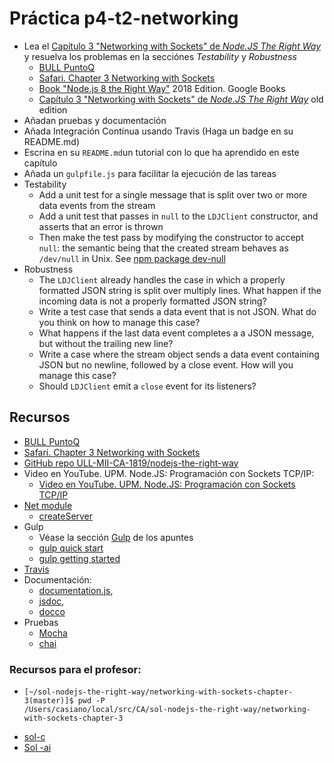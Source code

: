 # Práctica p4-t2-networking

* Lea el [Capítulo 3 "Networking with Sockets" de *Node.JS The Right Way*](https://books.google.es/books?id=oA9QDwAAQBAJ&printsec=frontcover&hl=es&source=gbs_ge_summary_r&cad=0#v=onepage&q&f=false) y resuelva los problemas en la secciónes *Testability* y *Robustness*
   * [BULL PuntoQ](https://www.ull.es/servicios/biblioteca/servicios/puntoq/)
   * [Safari. Chapter 3 Networking with Sockets](https://proquest-safaribooksonline-com.accedys2.bbtk.ull.es/book/web-development/9781680505344/part-idot-getting-up-to-speed-on-nodedotjs-8/chp_networking_html)
   * [Book "Node.js 8 the Right Way"](https://books.google.es/books?id=oA9QDwAAQBAJ&lpg=PT96&ots=-mLQPlvsSj&dq=should%20ldjclient%20emit%20a%20close%20event&hl=es&pg=PP1#v=onepage&q=should%20ldjclient%20emit%20a%20close%20event&f=false) 2018 Edition. Google Books
    * [Capítulo 3 "Networking with Sockets" de *Node.JS The Right Way*](https://github.com/iMarcoGovea/books/blob/master/nodejs/Node.js%20the%20Right%20Way.pdf)  old edition
* Añadan pruebas y documentación
* Añada Integración Contínua usando Travis (Haga un badge en su README.md)
* Escrina en su `README.md`un tutorial con lo que ha aprendido en este capítulo
* Añada un `gulpfile.js` para facilitar la ejecución de las tareas
* Testability
   * Add a unit test for a single message that is split over two or more data events from the stream
   * Add a unit test that passes in `null` to the `LDJClient` constructor, and asserts that an error is thrown 
   * Then make the test pass by modifying the constructor to accept `null`: the semantic being that the created stream behaves as `/dev/null` in Unix. See [npm package dev-null](https://www.npmjs.com/package/dev-null)
* Robustness
    * The `LDJClient` already handles the case in which a properly formatted JSON string is split over multiply lines.  What happen if the incoming data is not a properly formatted JSON string?
    * Write a test case that sends a data event that is not JSON. What do you think on how to manage this case?
    * What happens if the last data event completes a a JSON message, but without the trailing new line?
    * Write a case where the stream object sends a data event containing JSON but no newline, followed by a close event. How will you manage this case?
    * Should `LDJClient` emit a `close` event for its listeners? 

## Recursos

* [BULL PuntoQ](https://www.ull.es/servicios/biblioteca/servicios/puntoq/)
* [Safari. Chapter 3 Networking with Sockets](https://proquest-safaribooksonline-com.accedys2.bbtk.ull.es/book/web-development/9781680505344/part-idot-getting-up-to-speed-on-nodedotjs-8/chp_networking_html)
* [GitHub repo ULL-MII-CA-1819/nodejs-the-right-way](https://github.com/ULL-MII-CA-1819/nodejs-the-right-way)
* Video en YouTube. UPM. Node.JS: Programación con Sockets TCP/IP:
    - [Video en YouTube. UPM. Node.JS: Programación con Sockets TCP/IP](https://youtu.be/UjH7hw9fWWQ)
* [Net module](https://nodejs.org/api/net.html)
  * [createServer](https://nodejs.org/api/net.html#net_net_createserver_options_connectionlistener)
* Gulp
  * Véase la sección [Gulp](https://casianorodriguezleon.gitbooks.io/ull-esit-1617/apuntes/gulp/) de los apuntes
  * [gulp quick start](https://gulpjs.com/docs/en/getting-started/quick-start)
  * [gulp getting started](https://gulpjs.org/getting-started.html)
* [Travis](https://crguezl.github.io/ull-esit-1617/_book/apuntes/pruebas/travis.html)
* Documentación:  
  * [documentation.js](http://documentation.js.org/), 
  * [jsdoc](https://www.npmjs.com/package/jsdoc), 
  * [docco](http://jashkenas.github.io/docco/)
* Pruebas
    * [Mocha](https://mochajs.org/)
    * [chai](https://www.chaijs.com/)

### Recursos para el profesor:

* 
  ```
  [~/sol-nodejs-the-right-way/networking-with-sockets-chapter-3(master)]$ pwd -P
  /Users/casiano/local/src/CA/sol-nodejs-the-right-way/networking-with-sockets-chapter-3
  ```
* [sol-c](https://github.com/ULL-MII-CA-1819/nodejs-the-right-way/tree/master/networking-with-sockets-chapter-3)
* [Sol -ai](https://github.com/ULL-MII-CA-1819/networking-ale-ivan)
